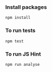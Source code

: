 ### Install packages

	npm install

### To run tests

	npm test

### To run JS Hint

	npm run analyse
	